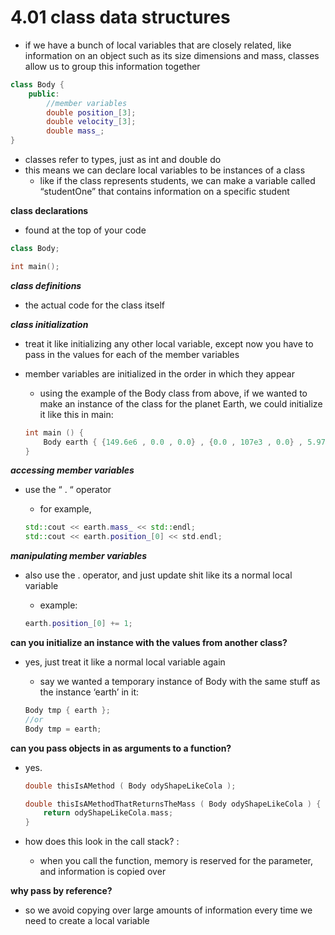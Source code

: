 # 4.01 class data structures

- if we have a bunch of local variables that are closely related, like information on an object such as its size dimensions and mass, classes allow us to group this information together

```cpp
class Body {
	public:
		//member variables
		double position_[3];
		double velocity_[3];
		double mass_;
}
```

- classes refer to types, just as int and double do
- this means we can declare local variables to be instances of a class
    - like if the class represents students, we can make a variable called “studentOne” that contains information on a specific student

******************************************************class declarations******************************************************

- found at the top of your code

```cpp
class Body;

int main();
```

*********class definitions*********

- the actual code for the class itself

***************class initialization***************

- treat it like initializing any other local variable, except now you have to pass in the values for each of the member variables
- member variables are initialized in the order in which they appear
    - using the example of the Body class from above, if we wanted to make an instance of the class for the planet Earth, we could initialize it like this in main:
    
    ```cpp
    int main () {
    	Body earth { {149.6e6 , 0.0 , 0.0} , {0.0 , 107e3 , 0.0} , 5.972e24}
    }
    ```
    

***************accessing member variables***************

- use the “ . “ operator
    - for example,
    
    ```cpp
    std::cout << earth.mass_ << std::endl;
    std::cout << earth.position_[0] << std.endl;
    ```
    

***************************************************************************************manipulating member variables***************************************************************************************

- also use the . operator, and just update shit like its a normal local variable
    - example:
    
    ```cpp
    earth.position_[0] += 1;
    ```
    

******************************can you initialize an instance with the values from another class?******************************

- yes, just treat it like a normal local variable again
    - say we wanted a temporary instance of Body with the same stuff as the instance ‘earth’ in it:
    
    ```cpp
    Body tmp { earth };
    //or
    Body tmp = earth;
    ```
    

************************************************************************************can you pass objects in as arguments to a function?************************************************************************************

- yes.
    
    ```cpp
    double thisIsAMethod ( Body odyShapeLikeCola );
    
    double thisIsAMethodThatReturnsTheMass ( Body odyShapeLikeCola ) {
    	return odyShapeLikeCola.mass;
    }
    ```
    
- how does this look in the call stack? :
    - when you call the function, memory is reserved for the parameter, and information is copied over

******************************************************************why pass by reference?******************************************************************

- so we avoid copying over large amounts of information every time we need to create a local variable